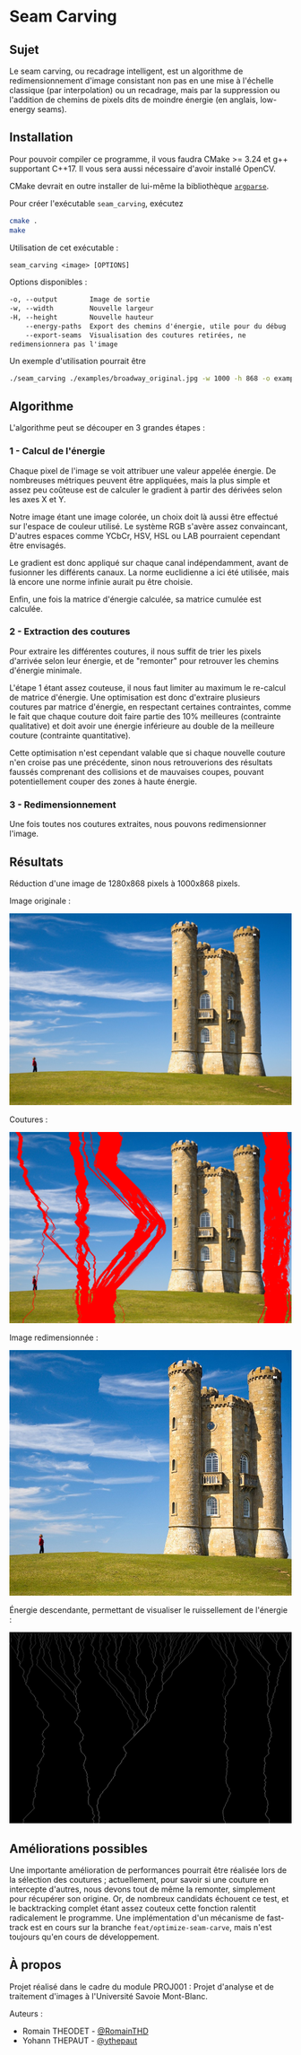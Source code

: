 # Seam Carving

## Sujet

Le seam carving, ou recadrage intelligent, est un algorithme de
redimensionnement d'image consistant non pas en une mise à l'échelle classique
(par interpolation) ou un recadrage, mais par la suppression ou l'addition de
chemins de pixels dits de moindre énergie (en anglais, low-energy seams).

## Installation

Pour pouvoir compiler ce programme, il vous faudra CMake >= 3.24 et g++
supportant C++17. Il vous sera aussi nécessaire d'avoir installé OpenCV.

CMake devrait en outre installer de lui-même la bibliothèque
[`argparse`](https://github.com/p-ranav/argparse.git).

Pour créer l'exécutable `seam_carving`, exécutez

```sh
cmake .
make
```

Utilisation de cet exécutable :

```
seam_carving <image> [OPTIONS]
```

Options disponibles :

```
-o, --output        Image de sortie
-w, --width         Nouvelle largeur
-H, --height        Nouvelle hauteur
    --energy-paths  Export des chemins d'énergie, utile pour du débug
    --export-seams  Visualisation des coutures retirées, ne redimensionnera pas l'image
```

Un exemple d'utilisation pourrait être

```sh
./seam_carving ./examples/broadway_original.jpg -w 1000 -h 868 -o example.png
```

## Algorithme

L'algorithme peut se découper en 3 grandes étapes :

### 1 - Calcul de l'énergie

Chaque pixel de l'image se voit attribuer une valeur appelée énergie. De
nombreuses métriques peuvent être appliquées, mais la plus simple et assez peu
coûteuse est de calculer le gradient à partir des dérivées selon les axes X et
Y.

Notre image étant une image colorée, un choix doit là aussi être effectué sur
l'espace de couleur utilisé. Le système RGB s'avère assez convaincant, D'autres
espaces comme YCbCr, HSV, HSL ou LAB pourraient cependant être envisagés.

Le gradient est donc appliqué sur chaque canal indépendamment, avant de
fusionner les différents canaux. La norme euclidienne a ici été utilisée, mais
là encore une norme infinie aurait pu être choisie.

Enfin, une fois la matrice d'énergie calculée, sa matrice cumulée est calculée.

### 2 - Extraction des coutures

Pour extraire les différentes coutures, il nous suffit de trier les pixels
d'arrivée selon leur énergie, et de "remonter" pour retrouver les chemins
d'énergie minimale.

L'étape 1 étant assez couteuse, il nous faut limiter au maximum le re-calcul de
matrice d'énergie. Une optimisation est donc d'extraire plusieurs coutures par
matrice d'énergie, en respectant certaines contraintes, comme le fait que chaque
couture doit faire partie des 10% meilleures (contrainte qualitative) et doit
avoir une énergie inférieure au double de la meilleure couture (contrainte
quantitative).

Cette optimisation n'est cependant valable que si chaque nouvelle couture
n'en croise pas une précédente, sinon nous retrouverions des résultats faussés
comprenant des collisions et de mauvaises coupes, pouvant potentiellement couper
des zones à haute énergie.

### 3 - Redimensionnement

Une fois toutes nos coutures extraites, nous pouvons redimensionner l'image.

## Résultats

Réduction d'une image de 1280x868 pixels à 1000x868 pixels.

Image originale :

![Image originale](examples/broadway_original.jpg)

Coutures :

![Coutures](examples/broadway_seams.png)

Image redimensionnée :

![Image redimensionnée](examples/broadway_resized.png)

Énergie descendante, permettant de visualiser le ruissellement de l'énergie :

![Énergie descendante](examples/broadway_energy.png)

## Améliorations possibles

Une importante amélioration de performances pourrait être réalisée lors de la
sélection des coutures ; actuellement, pour savoir si une couture en intercepte
d'autres, nous devons tout de même la remonter, simplement pour récupérer son
origine. Or, de nombreux candidats échouent ce test, et le backtracking complet
étant assez couteux cette fonction ralentit radicalement le programme. Une
implémentation d'un mécanisme de fast-track est en cours sur la branche
`feat/optimize-seam-carve`, mais n'est toujours qu'en cours de développement.

## À propos

Projet réalisé dans le cadre du module PROJ001 : Projet d'analyse et de
traitement d'images à l'Université Savoie Mont-Blanc.

Auteurs :

- Romain THEODET - [@RomainTHD](https://github.com/RomainTHD)
- Yohann THEPAUT - [@ythepaut](https://github.com/ythepaut)
